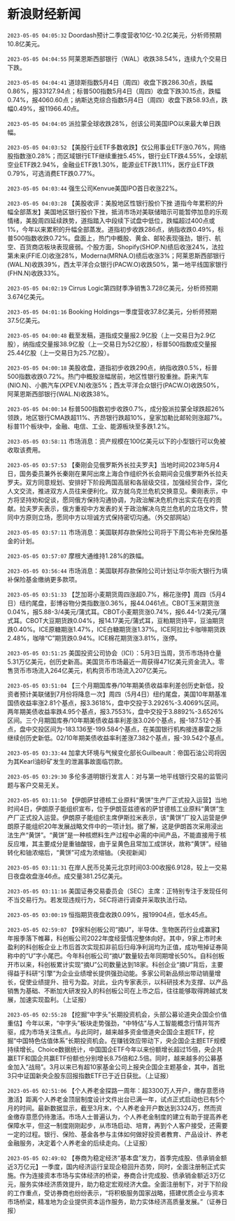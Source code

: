 # 新浪财经新闻
`2023-05-05 04:05:32` Doordash预计二季度营收10亿-10.2亿美元，分析师预期10.8亿美元。

`2023-05-05 04:04:55` 阿莱恩斯西部银行（WAL）收跌38.54%，连续九个交易日下跌。

`2023-05-05 04:04:41` 道琼斯指数5月4日（周四）收盘下跌286.30点，跌幅0.86%，报33127.94点；标普500指数5月4日（周四）收盘下跌30.15点，跌幅0.74%，报4060.60点；纳斯达克综合指数5月4日（周四）收盘下跌58.93点，跌幅0.49%，报11966.40点。

`2023-05-05 04:04:05` 派拉蒙全球收跌28%，创该公司美国IPO以来最大单日跌幅。

`2023-05-05 04:03:52` 【美股行业ETF多数收跌】仅公用事业ETF涨0.76%，网络股指数涨0.28%；而区域银行ETF继续重挫5.45%，银行业ETF跌4.55%，全球航空业ETF跌2.94%，金融业ETF跌1.30%，能源业ETF跌1.11%，医疗业ETF跌0.79%，可选消费ETF跌0.77%。

`2023-05-05 04:03:44` 强生公司Kenvue美国IPO首日收涨22%。

`2023-05-05 04:03:28` 【美股收评：美股地区性银行股价下挫 道指今年累积的升幅全部蒸发】美国地区银行股价下挫，抵消市场对美联储暗示可能暂停加息的乐观情绪，美股周四延续跌势，道指踏入中段续下试盘中低位，跌幅超过400点或1%，今年以来累积的升幅全部蒸发。道指初步收跌286点，纳指收跌0.49%，标普500指数收跌0.72%。盘面上，热门中概股、黄金、邮轮表现强劲，银行、航空、百货商店板块表现疲弱。个股方面，Shopify(SHOP.N)绩后收涨24%，法拉第未来(FFIE.O)收涨28%，Moderna(MRNA.O)绩后收涨3%；阿莱恩斯西部银行(WAL.N)收跌39%，西太平洋合众银行(PACW.O)收跌50%，第一地平线国家银行(FHN.N)收跌33%。

`2023-05-05 04:02:19` Cirrus Logic第四财季净销售3.728亿美元，分析师预期3.674亿美元。

`2023-05-05 04:01:16` Booking Holdings一季度营收37.8亿美元，分析师预期37.5亿美元。

`2023-05-05 04:00:48` 截至发稿，道指成交量报2.9亿股（上一交易日为2.9亿股），纳指成交量报38.9亿股（上一交易日为52亿股），标普500指数成交量报25.44亿股（上一交易日为25.7亿股）。

`2023-05-05 04:00:18` 美股收盘，道指初步收跌290点，纳指收跌0.5%，标普500指数收跌0.72%。热门中概股涨幅居前，地区性银行股重挫。蔚来汽车(NIO.N)、小鹏汽车(XPEV.N)收涨5%；西太平洋合众银行(PACW.O)收跌50%，阿莱恩斯西部银行(WAL.N)收跌38%。

`2023-05-05 04:00:14` 标普500指数初步收跌0.7%，成分股派拉蒙全球跌超26%领跌，地区银行CMA跌超11%、齐昂银行跌超10%，皇家加勒比邮轮则涨超7%。标普11个板块中，金融、电信、工业、能源板块至多跌1.2%。

`2023-05-05 03:58:11` 市场消息：资产规模在100亿美元以下的小型银行可以免被收取该费用。

`2023-05-05 03:57:53` 【秦刚会见俄罗斯外长拉夫罗夫】当地时间2023年5月4日，国务委员兼外长秦刚在果阿出席上海合作组织外长会期间会见俄罗斯外长拉夫罗夫。双方同意规划、安排好下阶段两国高层和各层级交往，加强经贸合作，深化人文交流，推进双方人员往来便利化。双方就乌克兰危机交换意见。秦刚表示，中方将坚持劝和促谈，愿同俄方保持沟通协调，为政治解决危机作出实实在在的贡献。拉夫罗夫表示，俄方重视中方发表的关于政治解决乌克兰危机的立场文件，赞同中方原则立场，愿同中方以坦诚方式保持密切沟通。（外交部网站）

`2023-05-05 03:57:11` 市场消息：美国联邦存款保险公司将于下周公布补充保险基金的计划。

`2023-05-05 03:57:07` 摩根大通维持1.28%的跌幅。

`2023-05-05 03:56:44` 市场消息：美国联邦存款保险公司计划让华尔街大银行为填补保险基金缴纳更多款项。

`2023-05-05 03:51:33` 【芝加哥小麦期货周四涨超0.7%，棉花涨停】周四（5月4日）纽约尾盘，彭博谷物分类指数涨0.36%，报44.0461点。CBOT玉米期货涨0.04%，报5.88-3/4美元/蒲式耳。CBOT小麦期货涨0.74%，报6.44-1/2美元/蒲式耳。CBOT大豆期货跌0.04%，报14.17美元/蒲式耳，豆粕期货持平，豆油期货跌0.40%。ICE原糖期涨1.47%，ICE白糖期货涨1.37%。ICE阿拉比卡咖啡期货跌2.48%，咖啡“C”期货跌0.94%。ICE棉花期货涨3.81%，涨停。

`2023-05-05 03:51:25` 美国投资公司协会（ICI）：5月3日当周，货币市场持仓量5.31万亿美元，创历史新高。美国货币市场最近一周获得471亿美元资金流入。零售货币市场流入264亿美元，机构货币市场流入207亿美元。

`2023-05-05 03:51:04` 【三个月期国库券/10年期美债收益率利差创历史新低，投资者预计美联储到7月份将降息一次】周四（5月4日）纽约尾盘，美国10年期基准国债收益率涨2.81个基点，报3.3618%，盘中交投于3.2926%-3.4069%区间。两年期美债收益率跌4.95个基点，报3.7553%，盘中交投于3.8892%-3.6526%区间。三个月期国库券/10年期美债收益率利差涨3.026个基点，报-187.512个基点，盘中交投区间为-183.136至-199.584个基点，在美国银行机构接连暴雷之际继续创历史新低。02/10年期美债收益率利差涨7.382个基点，报-39.542个基点。

`2023-05-05 03:33:44` 加拿大环境与气候变化部长Guilbeault：帝国石油公司将因为其Kearl油砂矿发生的泄漏事故面临罚款。

`2023-05-05 03:29:30` 多伦多道明银行发言人：对与第一地平线银行交易的监管问题与客户交易无关。

`2023-05-05 03:11:50` 【伊朗萨甘德核工业原料“黄饼”生产厂正式投入运营】当地时间4日，伊朗原子能组织宣布，位于伊朗亚兹德省的萨甘德核工业原料“黄饼”生产厂正式投入运营。伊朗原子能组织主席伊斯拉米表示，该“黄饼”厂投入运营是伊朗原子能组织20年发展战略文件中的一项计划。据了解，这是伊朗首次采用浸出法生产“黄饼”。“黄饼”是一种核燃料生产过程中必需的中间产品，不能直接用于核反应堆，其主要成分是重铀酸铵，由于呈黄色且常加工成饼状，故称“黄饼”。经铀转化和铀浓缩后，“黄饼”可成为浓缩铀。（央视新闻）

`2023-05-05 03:11:31` 在岸人民币兑美元北京时间03:00收报6.9128，较上一交易日夜盘收盘涨46点。成交量381.25亿美元。

`2023-05-05 03:11:16` 美国证券交易委员会（SEC）主席：正特别专注于发现任何不当交易行为。若发现违规行为，SEC将进行调查并采取执法行动。

`2023-05-05 03:00:19` 恒指期货夜盘收跌0.09%，报19904点，低水45点。

`2023-05-05 02:59:07` 【9家科创板公司“摘U”，半导体、生物医药行业成赢家】年报季落下帷幕，科创板公司2022年度经营情况整体向好。其中，9家上市时未盈利的科创板企业上市后首次实现扣非前后归母净利润均为正值，成功甩掉证券简称中的“U”字小尾巴。今年科创板公司“摘U”数量较去年同期增长50%。自科创板开市以来，科创板累计实现“摘U”公司数量达到18家。科创企业“摘U”背后，主要得益于科研“引擎”为企业业绩增长提供强劲动能。多家公司新品频出带动销量增长，促使业绩提升、扭亏为盈。对此，业内专家表示，以科研技术为支撑、以产品销售为基础、不断加大研发投入的科创板公司在上市之后，往往能够取得跨越式发展，加速实现盈利。（上证报）

`2023-05-05 02:55:28` 【挖掘“中字头”长期投资机会，头部公募论道央企国企价值重估】今年以来，“中字头”板块走势强劲，“中特估”与人工智能概念行情并驾齐驱，成为市场关注焦点。与此同时，越来越多资金借道央企国企主题ETF，挖掘“中国特色估值体系”长期投资机会。在赚钱效应带动下，央企国企主题ETF规模持续增长。Choice数据统计，中国国企ETF今年以来份额增长超过15倍，央企共赢ETF和国企共赢ETF份额也分别增长8.75倍和2.5倍。同时，越来越多的公募基金加入“战局”。3月以来已有超10家基金公司上报央企国企主题基金，其中，首批3只中证国新央企股东回报指数ETF已于近日获批。（上证报）

`2023-05-05 02:51:06` 【个人养老金探路一周年：超3300万人开户，缴存意愿待激活】距离个人养老金顶层制度设计文件出台已满一年，试点正式启动也已有5个月的时间。最新数据显示，截至3月末，个人养老金开户数达到3324万，然而资金缴存意愿仍待激活。市场人士普遍认为，个人养老金制度的建立有助于提高养老保障水平，但这一制度刚刚起步，从市场启动、培育，再到个人客户接受，还需要一定的过程。银行、保险、基金各参与主体如何做好投资者教育、产品设计、养老金融服务，决定着个人养老金的后续走向。（上证报）

`2023-05-05 02:49:02` 【券商为稳定经济“基本盘”发力，首季完成股、债承销金额近3万亿元】一季度，国内经济运行呈现企稳回升态势，同时，全面注册制正式实施。作为连接资本市场与实体经济的桥梁，券商合计完成股、债承销金额近3万亿元，服务实体经济质效提升，助力稳定宏观经济大盘。全面注册制下，对于下阶段的工作重点，受访券商也纷纷表示，“将积极服务国家战略，搭建优质企业与资本市场桥梁，精准地为企业提供资本运作服务，助力实体经济高质量发展。”（证券日报）

